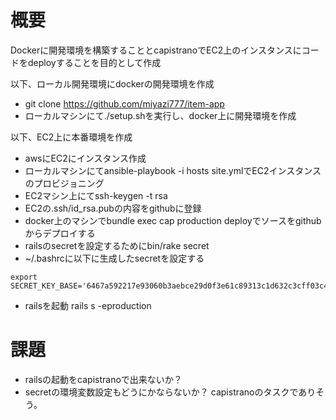 # 概要

Dockerに開発環境を構築することとcapistranoでEC2上のインスタンスにコードをdeployすることを目的として作成

以下、ローカル開発環境にdockerの開発環境を作成
* git clone https://github.com/miyazi777/item-app
* ローカルマシンにて./setup.shを実行し、docker上に開発環境を作成

以下、EC2上に本番環境を作成
* awsにEC2にインスタンス作成
* ローカルマシンにてansible-playbook -i hosts site.ymlでEC2インスタンスのプロビジョニング
* EC2マシン上にてssh-keygen -t rsa
* EC2の.ssh/id_rsa.pubの内容をgithubに登録
* docker上のマシンでbundle exec cap production deployでソースをgithubからデプロイする
* railsのsecretを設定するためにbin/rake secret
* ~/.bashrcに以下に生成したsecretを設定する

```
export SECRET_KEY_BASE='6467a592217e93060b3aebce29d0f3e61c89313c1d632c3cff03c42a86a7c723e4285c81142589f5b6274665c1c7c83b29e688e7d7046ba68c253ebc116142f8'
```
* railsを起動 rails s -eproduction

# 課題
* railsの起動をcapistranoで出来ないか？
* secretの環境変数設定もどうにかならないか？ capistranoのタスクでありそう。

